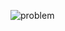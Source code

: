 ![problem](https://github.com/sathiiii/codeBase/blob/master/codeBase/moraXtreme%20Past%20Problems/moraXtreme1.0/Window%20Summing/problem.jpg)
